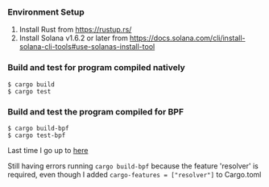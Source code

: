 ### Environment Setup
1. Install Rust from https://rustup.rs/
2. Install Solana v1.6.2 or later from https://docs.solana.com/cli/install-solana-cli-tools#use-solanas-install-tool

### Build and test for program compiled natively
```
$ cargo build
$ cargo test
```

### Build and test the program compiled for BPF
```
$ cargo build-bpf
$ cargo test-bpf
```


Last time I go up to [here](https://paulx.dev/blog/2021/01/14/programming-on-solana-an-introduction/#trying-out-the-program-understanding-alice-s-transaction)

Still having errors running `cargo build-bpf` because the feature 'resolver' is required, even though I added `cargo-features = ["resolver"]` to Cargo.toml
